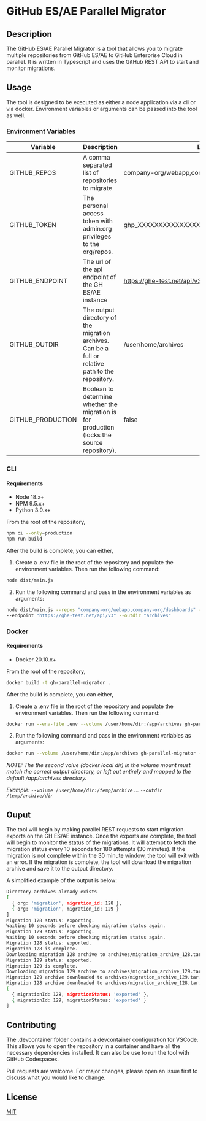# GitHub ES/AE Parallel Migrator

## Description
The GitHub ES/AE Parallel Migrator is a tool that allows you to migrate multiple repositories from GitHub ES/AE to GitHub Enterprise Cloud in parallel. It is written in Typescript and uses the GitHub REST API to start and monitor migrations.

## Usage
The tool is designed to be executed as either a node application via a cli or via docker. Environment variables or arguments can be passed into the tool as well.

### Environment Variables
| Variable | Description | Example | Default |
| -- |-- | -- | -- |
| GITHUB_REPOS | A comma separated list of repositories to migrate | company-org/webapp,company-org/dashboards |  |
| GITHUB_TOKEN | The personal access token with admin:org privileges to the org/repos. | ghp_XXXXXXXXXXXXXXXXXXXXXXXXXXXXXXXXXXXXXX | |
| GITHUB_ENDPOINT | The url of the api endpoint of the GH ES/AE instance | https://ghe-test.net/api/v3 |  |
| GITHUB_OUTDIR | The output directory of the migration archives. Can be a full or relative path to the repository. | /user/home/archives | ./archives |
| GITHUB_PRODUCTION | Boolean to determine whether the migration is for production (locks the source repository).  | false | false |

### CLI
#### Requirements
- Node 18.x+
- NPM 9.5.x+
- Python 3.9.x+

From the root of the repository, 
```bash
npm ci --only=production
npm run build
```

After the build is complete, you can either, 
1. Create a .env file in the root of the repository and populate the environment variables. Then run the following command:
```bash
node dist/main.js
```
2. Run the following command and pass in the environment variables as arguments:
```bash
node dist/main.js --repos "company-org/webapp,company-org/dashboards" --production false --token "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"
--endpoint "https://ghe-test.net/api/v3" --outdir "archives"
```

### Docker
#### Requirements
- Docker 20.10.x+

From the root of the repository, 
```bash
docker build -t gh-parallel-migrator .
```

After the build is complete, you can either,
1. Create a .env file in the root of the repository and populate the environment variables. Then run the following command:
```bash
docker run --env-file .env --volume /user/home/dir:/app/archives gh-parallel-migrator
```
2. Run the following command and pass in the environment variables as arguments:
```bash
docker run --volume /user/home/dir:/app/archives gh-parallel-migrator --repos "company-org/webapp,company-org/dashboards" --token "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" --production true --endpoint "https://ghe-test.net/api/v3"
```
<i> NOTE: The the second value (docker local dir) in the volume mount must match the correct output directory, or left out entirely and mapped to the default /app/archives directory. 

Example:
`--volume /user/home/dir:/temp/archive` ... 
`--outdir /temp/archive/dir` </i>

## Ouput
The tool will begin by making parallel REST requests to start migration exports on the GH ES/AE instance. Once the exports are complete, the tool will begin to monitor the status of the migrations. It will attempt to fetch the migration status every 10 seconds for 180 attempts (30 minutes). If the migration is not complete within the 30 minute window, the tool will exit with an error. If the migration is complete, the tool will download the migration archive and save it to the output directory.

A simplified example of the output is below:
```bash
Directory archives already exists
[
  { org: 'migration', migration_id: 128 },
  { org: 'migration', migration_id: 129 }
]
Migration 128 status: exporting.
Waiting 10 seconds before checking migration status again.
Migration 129 status: exporting.
Waiting 10 seconds before checking migration status again.
Migration 128 status: exported.
Migration 128 is complete.
Downloading migration 128 archive to archives/migration_archive_128.tar.gz.
Migration 129 status: exported.
Migration 129 is complete.
Downloading migration 129 archive to archives/migration_archive_129.tar.gz.
Migration 129 archive downloaded to archives/migration_archive_129.tar.gz.
Migration 128 archive downloaded to archives/migration_archive_128.tar.gz.
[
  { migrationId: 128, migrationStatus: 'exported' },
  { migrationId: 129, migrationStatus: 'exported' }
]
```
## Contributing
The .devcontainer folder contains a devcontainer configuration for VSCode. This allows you to open the repository in a container and have all the necessary dependencies installed. It can also be use to run the tool with GitHub Codespaces.

Pull requests are welcome. For major changes, please open an issue first to discuss 
what you would like to change.

## License
[MIT](https://choosealicense.com/licenses/mit/)